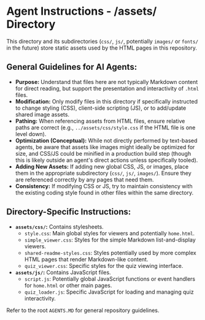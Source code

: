 # Agent Instructions - /assets/ Directory

This directory and its subdirectories (`css/`, `js/`, potentially `images/` or `fonts/` in the future) store static assets used by the HTML pages in this repository.

## General Guidelines for AI Agents:

*   **Purpose:** Understand that files here are not typically Markdown content for direct reading, but support the presentation and interactivity of `.html` files.
*   **Modification:** Only modify files in this directory if specifically instructed to change styling (CSS), client-side scripting (JS), or to add/update shared image assets.
*   **Pathing:** When referencing assets from HTML files, ensure relative paths are correct (e.g., `../assets/css/style.css` if the HTML file is one level down).
*   **Optimization (Conceptual):** While not directly performed by text-based agents, be aware that assets like images might ideally be optimized for size, and CSS/JS could be minified in a production build step (though this is likely outside an agent's direct actions unless specifically tooled).
*   **Adding New Assets:** If adding new global CSS, JS, or images, place them in the appropriate subdirectory (`css/`, `js/`, `images/`). Ensure they are referenced correctly by any pages that need them.
*   **Consistency:** If modifying CSS or JS, try to maintain consistency with the existing coding style found in other files within the same directory.

## Directory-Specific Instructions:

*   **`assets/css/`:** Contains stylesheets.
    *   `style.css`: Main global styles for viewers and potentially `home.html`.
    *   `simple_viewer.css`: Styles for the simple Markdown list-and-display viewers.
    *   `shared-readme-styles.css`: Styles potentially used by more complex HTML pages that render Markdown-like content.
    *   `quiz_viewer.css`: Specific styles for the quiz viewing interface.
*   **`assets/js/`:** Contains JavaScript files.
    *   `script.js`: Potentially global JavaScript functions or event handlers for `home.html` or other main pages.
    *   `quiz_loader.js`: Specific JavaScript for loading and managing quiz interactivity.

Refer to the root `AGENTS.MD` for general repository guidelines.
